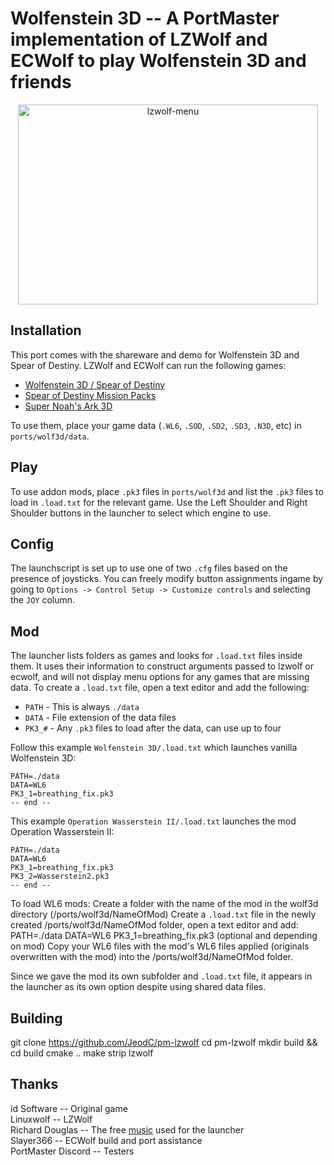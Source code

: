 # Wolfenstein 3D -- A PortMaster implementation of LZWolf and ECWolf to play Wolfenstein 3D and friends
<div align="center">
  <img src="https://github.com/user-attachments/assets/7c94dfb7-b86a-421a-bd26-142900204663" alt="lzwolf-menu" width="480" height="320"/>
</div>

## Installation
This port comes with the shareware and demo for Wolfenstein 3D and Spear of Destiny. LZWolf and ECWolf can run the following games:

- [Wolfenstein 3D / Spear of Destiny](https://www.gog.com/en/game/wolfenstein_3d)
- [Spear of Destiny Mission Packs]()
- [Super Noah's Ark 3D](https://wisdomtree.itch.io/s3dna)

To use them, place your game data (`.WL6`, `.SOD`, `.SD2`, `.SD3`, `.N3D`, etc) in `ports/wolf3d/data`.

## Play
To use addon mods, place `.pk3` files in `ports/wolf3d` and list the `.pk3` files to load in `.load.txt` for the relevant game. Use the Left Shoulder and Right Shoulder buttons in the launcher to select which engine to use.

## Config
The launchscript is set up to use one of two `.cfg` files based on the presence of joysticks. You can freely modify button assignments ingame by going to `Options -> Control Setup -> Customize controls` and selecting the `JOY` column.

## Mod
The launcher lists folders as games and looks for `.load.txt` files inside them. It uses their information to construct arguments passed to lzwolf or ecwolf, and will not display menu options for any games that are missing data. To create a `.load.txt` file, open a text editor and add the following:

- `PATH` - This is always `./data`
- `DATA` - File extension of the data files
- `PK3_#` - Any `.pk3` files to load after the data, can use up to four

Follow this example `Wolfenstein 3D/.load.txt` which launches vanilla Wolfenstein 3D:

```
PATH=./data
DATA=WL6
PK3_1=breathing_fix.pk3
-- end --
```

This example `Operation Wasserstein II/.load.txt` launches the mod Operation Wasserstein II:

```
PATH=./data
DATA=WL6
PK3_1=breathing_fix.pk3
PK3_2=Wasserstein2.pk3
-- end --
```

To load WL6 mods:
Create a folder with the name of the mod in the wolf3d directory (/ports/wolf3d/NameOfMod)
Create a `.load.txt` file in the newly created /ports/wolf3d/NameOfMod folder, open a text editor and add:
PATH=./data
DATA=WL6
PK3_1=breathing_fix.pk3 (optional and depending on mod)
Copy your WL6 files with the mod's WL6 files applied (originals overwritten with the mod) into the /ports/wolf3d/NameOfMod folder.

Since we gave the mod its own subfolder and `.load.txt` file, it appears in the launcher as its own option despite using shared data files.

## Building
git clone https://github.com/JeodC/pm-lzwolf
cd pm-lzwolf
mkdir build && cd build
cmake ..
make
strip lzwolf

## Thanks
id Software -- Original game  
Linuxwolf -- LZWolf  
Richard Douglas -- The free [music](https://richdouglasmusic.bandcamp.com/album/wolfenstein-symphony-music-inspired-by-wolfenstein-3d) used for the launcher  
Slayer366 -- ECWolf build and port assistance  
PortMaster Discord -- Testers
